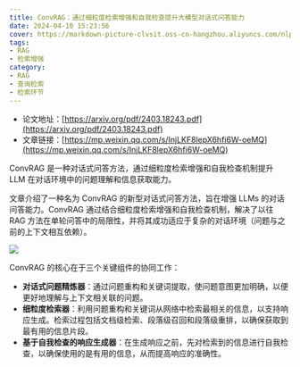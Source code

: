 ```yaml
---
title: ConvRAG：通过细粒度检索增强和自我检查提升大模型对话式问答能力
date: 2024-04-10 15:23:56
cover: https://markdown-picture-clvsit.oss-cn-hangzhou.aliyuncs.com/nlp/paper/Boosting%20Conversational%20Question%20Answering%20with%20Fine-Grained%20Retrieval%20Augmentation%20and%20Self-Check/Figure%201.png
tags:
- RAG
- 检索增强
category:
- RAG
- 查询检索
- 检索环节
---
```


- 论文地址：[https://arxiv.org/pdf/2403.18243.pdf](https://arxiv.org/pdf/2403.18243.pdf)
- 文章链接：[https://mp.weixin.qq.com/s/InjLKF8lepX6hfi6W-oeMQ](https://mp.weixin.qq.com/s/InjLKF8lepX6hfi6W-oeMQ)

ConvRAG 是一种对话式问答方法，通过细粒度检索增强和自我检查机制提升 LLM 在对话环境中的问题理解和信息获取能力。

文章介绍了一种名为 ConvRAG 的新型对话式问答方法，旨在增强 LLMs 的对话问答能力。ConvRAG 通过结合细粒度检索增强和自我检查机制，解决了以往 RAG 方法在单轮问答中的局限性，并将其成功适应于复杂的对话环境（问题与之前的上下文相互依赖）。

![](https://markdown-picture-clvsit.oss-cn-hangzhou.aliyuncs.com/nlp/paper/Boosting%20Conversational%20Question%20Answering%20with%20Fine-Grained%20Retrieval%20Augmentation%20and%20Self-Check/Figure%201.png)

ConvRAG 的核心在于三个关键组件的协同工作：

- **对话式问题精炼器**：通过问题重构和关键词提取，使问题意图更加明确，以便更好地理解与上下文相关联的问题。
- **细粒度检索器**：利用问题重构和关键词从网络中检索最相关的信息，以支持响应生成。检索过程包括文档级检索、段落级召回和段落级重排，以确保获取到最有用的信息片段。
- **基于自我检查的响应生成器**：在生成响应之前，先对检索到的信息进行自我检查，以确保使用的是有用的信息，从而提高响应的准确性。
